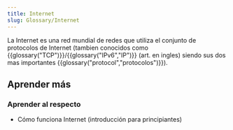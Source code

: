 ```yaml
---
title: Internet
slug: Glossary/Internet
---
```


La Internet es una red mundial de redes que utiliza el conjunto de protocolos de Internet (tambien conocidos como {{glossary("TCP")}}/{{glossary("IPv6","IP")}} (art. en ingles) siendo sus dos mas importantes {{glossary("protocol","protocolos")}}).

## Aprender más

### Aprender al respecto

- Cómo funciona Internet (introducción para principiantes)
